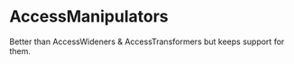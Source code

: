 # AccessManipulators
Better than AccessWideners &amp; AccessTransformers but keeps support for them.
